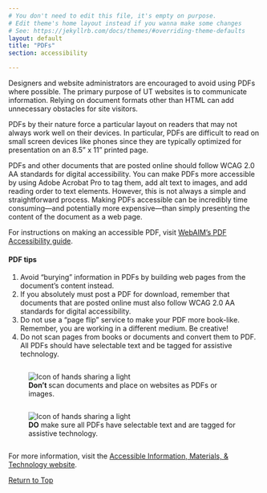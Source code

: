 ```yaml
---
# You don't need to edit this file, it's empty on purpose.
# Edit theme's home layout instead if you wanna make some changes
# See: https://jekyllrb.com/docs/themes/#overriding-theme-defaults
layout: default
title: "PDFs"
section: accessibility

---
```



<p class="lead">Designers and website administrators are encouraged to avoid using PDFs where possible. The primary purpose of UT websites is to communicate information. Relying on document formats other than HTML can add unnecessary obstacles for site visitors.</p>

PDFs by their nature force a particular layout on readers that may not always work well on their devices. In particular, PDFs are difficult to read on small screen devices like phones since they are typically optimized for presentation on an 8.5” x 11” printed page.

PDFs and other documents that are posted online should follow WCAG 2.0 AA standards for digital accessibility. You can make PDFs more accessible by using Adobe Acrobat Pro to tag them, add alt text to images, and add reading order to text elements. However, this is not always a simple and straightforward process. Making PDFs accessible can be incredibly time consuming—and potentially more expensive—than simply presenting the content of the document as a web page.

For instructions on making an accessible PDF, visit [WebAIM’s PDF Accessibility guide](https://webaim.org/techniques/acrobat/acrobat).

#### PDF tips

1.	Avoid “burying” information in PDFs by building web pages from the document’s content instead.
2.	If you absolutely must post a PDF for download, remember that documents that are posted online must also follow WCAG 2.0 AA standards for digital accessibility.
3.	Do not use a “page flip” service to make your PDF more book-like. Remember, you are working in a different medium. Be creative!
4.	Do not scan pages from books or documents and convert them to PDF. All PDFs should have selectable text and be tagged for assistive technology.


<div class="half column">
<figure>
<img src="../../assets/i/access/PDF-768x1023.png" alt="Icon of hands sharing a light"  />
<figcaption>
<strong>Don’t </strong> scan documents and place on websites as PDFs or images. </figcaption>
</figure>
</div>
<div class="half column">
<figure>
<img src="../../assets/i/access/PDF2-768x1005.png" alt="Icon of hands sharing a light"  />
<figcaption>
<strong>DO</strong> make sure all PDFs have selectable text and are tagged for assistive technology.</figcaption>
</figure>

</div>

<div class="clearfix"></div>


For more information, visit the [Accessible Information, Materials, & Technology website](https://accessibility.utk.edu/external-links/).

[Return to Top](#content)
